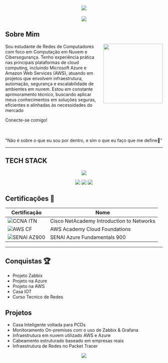 <h1 align="center">
  <img src="https://capsule-render.vercel.app/api?type=rect&height=300&color=4169E1&text=Júlio%20Lacerda%20✛&fontColor=ffffff&animation=twinkling">
</h1>

<p align="center">
 <img src="https://readme-typing-svg.herokuapp.com?font=Poetsen+One&size=29&duration=2000&pause=2000&color=000000&background=14131400&vCenter=true&width=435&lines=Cybersecurity++%7C+Cloud+Enginner">
</p>  

## Sobre Mim

<img align="right" height="190" src="https://i.pinimg.com/originals/b0/d6/e2/b0d6e22b7e1dbb5fffd1c9d60cc4d19c.gif">

Sou estudante de Redes de Computadores com foco em Computação em Nuvem e Cibersegurança. Tenho experiência prática nas principais plataformas de cloud computing, incluindo Microsoft Azure e Amazon Web Services (AWS), atuando em projetos que envolvem infraestrutura, automação, segurança e escalabilidade de ambientes em nuvem. Estou em constante aprimoramento técnico, buscando aplicar meus conhecimentos em soluções seguras, eficientes e alinhadas às necessidades do mercado

Conecte-se comigo!

<br><br>
"Não é sobre o que eu sou por dentro, e sim o que eu faço que me define🦇"

-----

## TECH STACK 

<p align="center">
 <img src="https://skillicons.dev/icons?i=debian,grafana,git,gitlab,gmail,cpp,linux,linkedin,nginx,twitter,windows,powershell,notion,ubuntu,discord">
</p>  
<p align="center">
 <img src="https://img.shields.io/badge/ChatGPT-74aa9c?logo=openai&logoColor=white">
 <img src="https://img.shields.io/badge/AWS-%23FF9900.svg?logo=amazon-web-services&logoColor=white">
 <img src="https://custom-icon-badges.demolab.com/badge/Microsoft%20Azure-0089D6?logo=msazure&logoColor=white">
</p> 

## Certificações 🥇
| Certificação | Nome |
| --- | --- |
| ![CCNA ITN](https://img.shields.io/badge/CISCO_Introduction_To_Networks-t?style=flat-square&logo=cisco&color=black) | Cisco NetAcademy Introduction to Networks |
| ![AWS CF](https://img.shields.io/badge/_-AWS_Academy_Cloud_Foundations-t?style=flat-square&logo=amazonwebservices&logoColor=yellow&labelColor=black&color=black) | AWS Academy Cloud Foundations |
| ![SENAI AZ900](https://img.shields.io/badge/SENAI_-Azure_Fundamentals_900-t?style=flat-square&logoColor=white&labelColor=%23B22222&color=black) | SENAI Azure Fundamentals 900 |

---

## Conquistas 🏆

- Projeto Zabbix
- Projeto na Azure 
- Projeto na AWS
- Casa IOT
- Curso Tecnico de Redes

## Projetos

- Casa Inteligente voltada para PCDs
- Monitoramento On-premises com o uso de Zabbix & Grafana
- Infraestrutura em nuvem utilizado AWS e Azure
- Cabeamento estruturado baseado em empresas reais
- Infraestrutura de Redes no Packet Tracer

<p align="center">
 <img src="https://github-readme-streak-stats.herokuapp.com?user=Julio-Lacerda&theme=blue-navy&hide_border=true&short_numbers=true&mode=weekly&background=00000000">
</p>  
